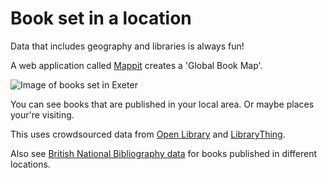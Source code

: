 Book set in a location
======================

Data that includes geography and libraries is always fun!

A web application called [Mappit](https://www.mappit.net/bookmap/#selected=/bookmap/places/90/) creates a 'Global Book Map'.

![Image of books set in Exeter](https://raw.githubusercontent.com/LibrariesHacked/geography-librarydata/master/images/books-exeter.png)

You can see books that are published in your local area. Or maybe places your're visiting.

This uses crowdsourced data from [Open Library](https://openlibrary.org) and [LibraryThing](https://www.librarything.com/).

Also see [British National Bibliography data](http://bnb.bl.uk) for books published in different locations.
